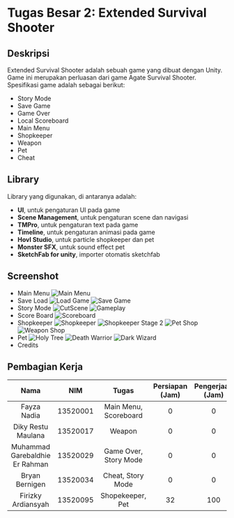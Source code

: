 # Tugas Besar 2: **Extended Survival Shooter**

## **Deskripsi**
Extended Survival Shooter adalah sebuah game yang dibuat dengan Unity. Game ini merupakan perluasan dari game Agate Survival Shooter. Spesifikasi game adalah sebagai berikut:
- Story Mode
- Save Game
- Game Over
- Local Scoreboard
- Main Menu
- Shopkeeper
- Weapon
- Pet
- Cheat

## **Library**
Library yang digunakan, di antaranya adalah:
- **UI**, untuk pengaturan UI pada game
- **Scene Management**, untuk pengaturan scene dan navigasi
- **TMPro**, untuk pengaturan text pada game
- **Timeline**, untuk pengaturan animasi pada game
- **Hovl Studio**, untuk particle shopkeeper dan pet 
- **Monster SFX**, untuk sound effect pet
- **SketchFab for unity**, importer otomatis sketchfab

## **Screenshot**
- Main Menu
![Main Menu](/Screenshot/MainMenu.jpg)
- Save Load
![Load Game](/Screenshot/LoadGame.jpg)
![Save Game](/Screenshot/SaveGame.jpg)
- Story Mode
![CutScene](/Screenshot/CutScene.jpg)
![Gameplay](/Screenshot/Gameplay.jpg)
- Score Board
![Scoreboard](/Screenshot/Scoreboard.jpg)
- Shopkeeper
![Shopkeeper](/Screenshot/ShopKeeper.PNG)
![Shopkeeper Stage 2](/Screenshot/ShopKeeperStage2.PNG)
![Pet Shop](/Screenshot/Pet%20Shop.PNG)
![Weapon Shop](/Screenshot/Weapon%20Shop.PNG)
- Pet
![Holy Tree](/Screenshot/Holy%20Tree.PNG)
![Death Warrior](/Screenshot/Death%20Warrior.PNG)
![Dark Wizard](/Screenshot/Dark%20Wizard.PNG)
- Credits

## **Pembagian Kerja**
| Nama | NIM | Tugas | Persiapan (Jam) | Pengerjaan (Jam) |
| :---: | :---: | :---: |:---------------:|:----------------:|
| Fayza Nadia | 13520001 | Main Menu, Scoreboard |        0        |        0         |
| Diky Restu Maulana | 13520017 | Weapon |        0        |        0         |
| Muhammad Garebaldhie Er Rahman | 13520029 | Game Over, Story Mode |        0        |        0         |
| Bryan Bernigen | 13520034 | Cheat, Story Mode |        0        |        0         |
| Firizky Ardiansyah | 13520095 | Shopekeeper, Pet |       32        |       100        |